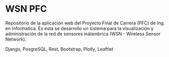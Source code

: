 # WSN PFC
Repositorio de la aplicación web del Proyecto Final de Carrera (PFC) de Ing. en Informatica. Es esta se desarrollo un sistema para la visualización y administración de la red de sensores inálambrica (WSN - Wireless Sensor Network). 

Django, PosgreSQL, Rest, Bootstrap, Plotly, Leaftlet
